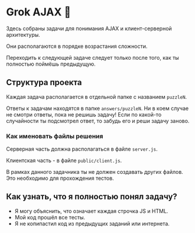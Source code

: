 # Grok AJAX  :baby_chick:

Здесь собраны задачи для понимания AJAX и клиент-серверной архитектуры.

Они располагаются в порядке возрастания сложности.

Переходить к следующей задаче следует только после того, как ты
полностью поймёшь предыдущую.

## Структура проекта

Каждая задача располагается в отдельной папке с названием `puzzleN`.

Ответы к задачам находятся в папке `answers/puzzleN`. Ни в коем случае 
не смотри ответы, пока не решишь задачу! Если по какой-то случайности ты 
подсмотрел ответ, то забудь его и реши задачу заново.

### Как именовать файлы решения

Серверная часть должна располагаться в файле `server.js`.

Клиентская часть - в файле `public/client.js`.

В рамках данного задачника ты не должен создавать других файлов.
Это необходимо для прохождения тестов.

## Как узнать, что я полностью понял задачу?

* Я могу объяснить, что означает каждая строчка JS и HTML.
* Мой код прошёл все тесты.
* Я не копипастил код из предыдущих заданий или интернета.


